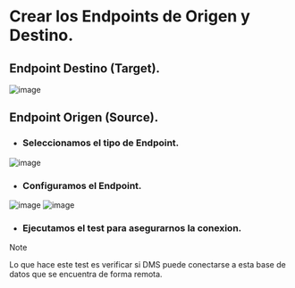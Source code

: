 # Crear los Endpoints de Origen y Destino.
## Endpoint Destino (Target).
![image](https://github.com/user-attachments/assets/84879372-e282-4d55-9f8b-18425dd1606b)

## Endpoint Origen (Source).
- ### Seleccionamos el tipo de Endpoint.
![image](https://github.com/user-attachments/assets/f2e0de25-a22e-4825-83a3-37d0dcf67257)

- ### Configuramos el Endpoint.
![image](https://github.com/user-attachments/assets/5311fef8-0064-41d0-83dc-2576bf026347)
![image](https://github.com/user-attachments/assets/485854a0-453d-4191-b1d2-9eeded914b5c)

- ### Ejecutamos el test para asegurarnos la conexion.
> [!NOTE]
> Lo que hace este test es verificar si DMS puede conectarse a esta base de datos que se encuentra de forma remota.
